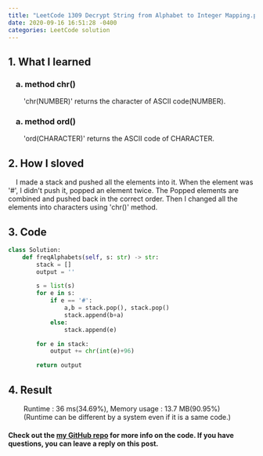 ```yaml
---
title: "LeetCode 1309 Decrypt String from Alphabet to Integer Mapping.py"
date: 2020-09-16 16:51:28 -0400
categories: LeetCode solution
---
```


## 1. What I learned
### &nbsp;&nbsp;&nbsp;&nbsp;a. method chr()  
&nbsp;&nbsp;&nbsp;&nbsp;&nbsp;&nbsp;&nbsp;&nbsp;'chr(NUMBER)' returns the character of ASCII code(NUMBER).   
### &nbsp;&nbsp;&nbsp;&nbsp;a. method ord()  
&nbsp;&nbsp;&nbsp;&nbsp;&nbsp;&nbsp;&nbsp;&nbsp;'ord(CHARACTER)' returns the ASCII code of CHARACTER.  

## 2. How I sloved
&nbsp;&nbsp;&nbsp;&nbsp;I made a stack and pushed all the elements into it. When the element was '#', I didn't push it, popped an element twice. The Popped elements are combined and pushed back in the correct order. Then I changed all the elements into characters using 'chr()' method.   

## 3. Code
```python
class Solution:
    def freqAlphabets(self, s: str) -> str:
        stack = []
        output = ''

        s = list(s)
        for e in s:
            if e == '#':
                a,b = stack.pop(), stack.pop()
                stack.append(b+a)
            else:
                stack.append(e)

        for e in stack:
            output += chr(int(e)+96)

        return output
```

## 4. Result
&nbsp;&nbsp;&nbsp;&nbsp;&nbsp;&nbsp;&nbsp;&nbsp;Runtime : 36 ms(34.69%), Memory usage : 13.7 MB(90.95%)  
&nbsp;&nbsp;&nbsp;&nbsp;&nbsp;&nbsp;&nbsp;&nbsp;(Runtime can be different by a system even if it is a same code.)

#### Check out the [my GitHub repo][hyuk-gh] for more info on the code. If you have questions, you can leave a reply on this post.

[hyuk-gh]:   https://github.com/dlgur1994/StudyAlgorithms
